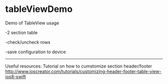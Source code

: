 # tableViewDemo
Demo of TableView usage

-2 section table

-check/uncheck rows

-save configuration to device


------------------
Useful resources:
Tutorial on how to cumstomize section header/footer
http://www.ioscreator.com/tutorials/customizing-header-footer-table-view-ios8-swift
